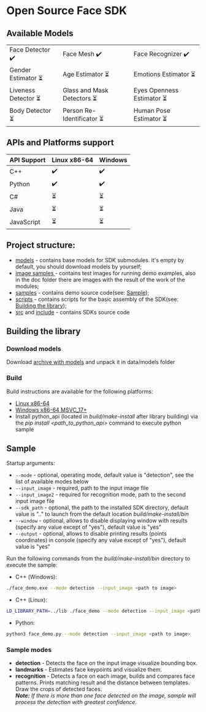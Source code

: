 # Open Source Face SDK

## Available Models
||||  
|--|--|--|  
|Face Detector :heavy_check_mark: |Face Mesh :heavy_check_mark: | Face Recognizer :heavy_check_mark:| 
|Gender Estimator :hourglass_flowing_sand:| Age Estimator :hourglass_flowing_sand:| Emotions Estimator :hourglass_flowing_sand:| 
|Liveness Detector :hourglass_flowing_sand:| Glass and Mask Detectors :hourglass_flowing_sand:|Eyes Openness Estimator :hourglass_flowing_sand:|
| Body Detector :hourglass_flowing_sand:| Person Re-Identificator :hourglass_flowing_sand:| Human Pose Estimator :hourglass_flowing_sand:| 


## APIs and Platforms support

|API Support|Linux x86-64| Windows| 
|--|--|--|
|C++            |:heavy_check_mark: | :heavy_check_mark:|
|Python         |:heavy_check_mark: | :heavy_check_mark:|
|C#             |:hourglass_flowing_sand:|:hourglass_flowing_sand:|
|Java           |:hourglass_flowing_sand:|:hourglass_flowing_sand:|
|JavaScript     |:hourglass_flowing_sand:|:hourglass_flowing_sand:|


## Project structure:
* [models](data/models)  - contains base models for SDK submodules. it's empty by default, you should download models by yourself;
* [image samples ](img_samples) - contains test images for running demo examples, also in the doc folder there are images with the result of the work of the modules;
* [samples](samples) - contains demo source code(see: [Sample](#sample));
* [scripts](scripts) - contains scripts for the basic assembly of the SDK(see: [Building the library](#building-the-library));
* [src](src) and [include](include) - contains SDKs source code 

## Building the library
### Download models
Download [archive with models](https://drive.google.com/file/d/1_LYrVU0Kn_CH4fT-fJFD0ELlICIIg91D/view?usp=sharing) and unpack it in data/models folder
### Build
Build instructions are available for the following platforms:
* [Linux x86-64](scripts/linux_x86_64/BUILD_LINUX_X86_64.md)
* [Windows x86-64 MSVC_17+](scripts/windows/BUILD_WINDOWS.md)
* Install python_api (located in _build/make-install_ after library building) via the _pip install <path_to_python_api>_ command to execute python sample

## Sample

Startup arguments:
* `--mode` - optional, operating mode, default value is "detection", see the list of available modes below
* `--input_image` - required, path to the input image file
* `--input_image2` - required for recognition mode, path to the second input image file
* `--sdk_path` - optional, the path to the installed SDK directory, default value is ".." to launch from the default location _build/make-install/bin_
* `--window` - optional, allows to disable displaying window with results (specify any value except of "yes"), default value is "yes"
* `--output` - optional, allows to disable printing results (points coordinates) in console (specify any value except of "yes"), default value is "yes"

Run the following commands from the _build/make-install/bin_ directory to execute the sample:

* С++ (Windows): 
```bash
./face_demo.exe --mode detection --input_image <path to image>
```
* С++ (Linux): 
```bash
LD_LIBRARY_PATH=../lib ./face_demo --mode detection --input_image <path to image>
```

* Python: 
```bash
python3 face_demo.py --mode detection --input_image <path to image>
```

### Sample modes
* **detection** - Detects the face on the input image visualize bounding box. 
* **landmarks** - Estimates face keypoints and visualize them.
* **recognition** - Detects a face on each image, builds and compares face patterns. Prints matching result and the distance between templates. Draw the crops of detected faces.  
_**Note:** If there is more than one face detected on the image, sample will process the detection with greatest confidence._